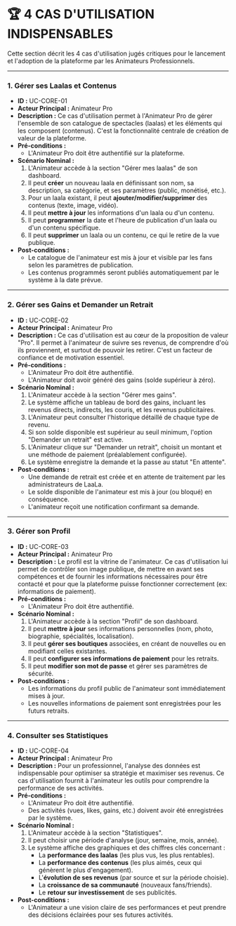 # 🏆 4 CAS D'UTILISATION INDISPENSABLES

Cette section décrit les 4 cas d'utilisation jugés critiques pour le lancement et l'adoption de la plateforme par les Animateurs Professionnels.

---

### 1. Gérer ses Laalas et Contenus

- **ID :** UC-CORE-01
- **Acteur Principal :** Animateur Pro
- **Description :** Ce cas d'utilisation permet à l'Animateur Pro de gérer l'ensemble de son catalogue de spectacles (laalas) et les éléments qui les composent (contenus). C'est la fonctionnalité centrale de création de valeur de la plateforme.
- **Pré-conditions :**
  - L'Animateur Pro doit être authentifié sur la plateforme.
- **Scénario Nominal :**
  1. L'Animateur accède à la section "Gérer mes laalas" de son dashboard.
  2. Il peut **créer** un nouveau laala en définissant son nom, sa description, sa catégorie, et ses paramètres (public, monétisé, etc.).
  3. Pour un laala existant, il peut **ajouter/modifier/supprimer** des contenus (texte, image, vidéo).
  4. Il peut **mettre à jour** les informations d'un laala ou d'un contenu.
  5. Il peut **programmer** la date et l'heure de publication d'un laala ou d'un contenu spécifique.
  6. Il peut **supprimer** un laala ou un contenu, ce qui le retire de la vue publique.
- **Post-conditions :**
  - Le catalogue de l'animateur est mis à jour et visible par les fans selon les paramètres de publication.
  - Les contenus programmés seront publiés automatiquement par le système à la date prévue.

---

### 2. Gérer ses Gains et Demander un Retrait

- **ID :** UC-CORE-02
- **Acteur Principal :** Animateur Pro
- **Description :** Ce cas d'utilisation est au cœur de la proposition de valeur "Pro". Il permet à l'animateur de suivre ses revenus, de comprendre d'où ils proviennent, et surtout de pouvoir les retirer. C'est un facteur de confiance et de motivation essentiel.
- **Pré-conditions :**
  - L'Animateur Pro doit être authentifié.
  - L'Animateur doit avoir généré des gains (solde supérieur à zéro).
- **Scénario Nominal :**
  1. L'Animateur accède à la section "Gérer mes gains".
  2. Le système affiche un tableau de bord des gains, incluant les revenus directs, indirects, les couris, et les revenus publicitaires.
  3. L'Animateur peut consulter l'historique détaillé de chaque type de revenu.
  4. Si son solde disponible est supérieur au seuil minimum, l'option "Demander un retrait" est active.
  5. L'Animateur clique sur "Demander un retrait", choisit un montant et une méthode de paiement (préalablement configurée).
  6. Le système enregistre la demande et la passe au statut "En attente".
- **Post-conditions :**
  - Une demande de retrait est créée et en attente de traitement par les administrateurs de LaaLa.
  - Le solde disponible de l'animateur est mis à jour (ou bloqué) en conséquence.
  - L'animateur reçoit une notification confirmant sa demande.

---

### 3. Gérer son Profil

- **ID :** UC-CORE-03
- **Acteur Principal :** Animateur Pro
- **Description :** Le profil est la vitrine de l'animateur. Ce cas d'utilisation lui permet de contrôler son image publique, de mettre en avant ses compétences et de fournir les informations nécessaires pour être contacté et pour que la plateforme puisse fonctionner correctement (ex: informations de paiement).
- **Pré-conditions :**
  - L'Animateur Pro doit être authentifié.
- **Scénario Nominal :**
  1. L'Animateur accède à la section "Profil" de son dashboard.
  2. Il peut **mettre à jour** ses informations personnelles (nom, photo, biographie, spécialités, localisation).
  3. Il peut **gérer ses boutiques** associées, en créant de nouvelles ou en modifiant celles existantes.
  4. Il peut **configurer ses informations de paiement** pour les retraits.
  5. Il peut **modifier son mot de passe** et gérer ses paramètres de sécurité.
- **Post-conditions :**
  - Les informations du profil public de l'animateur sont immédiatement mises à jour.
  - Les nouvelles informations de paiement sont enregistrées pour les futurs retraits.

---

### 4. Consulter ses Statistiques

- **ID :** UC-CORE-04
- **Acteur Principal :** Animateur Pro
- **Description :** Pour un professionnel, l'analyse des données est indispensable pour optimiser sa stratégie et maximiser ses revenus. Ce cas d'utilisation fournit à l'animateur les outils pour comprendre la performance de ses activités.
- **Pré-conditions :**
  - L'Animateur Pro doit être authentifié.
  - Des activités (vues, likes, gains, etc.) doivent avoir été enregistrées par le système.
- **Scénario Nominal :**
  1. L'Animateur accède à la section "Statistiques".
  2. Il peut choisir une période d'analyse (jour, semaine, mois, année).
  3. Le système affiche des graphiques et des chiffres clés concernant :
     - La **performance des laalas** (les plus vus, les plus rentables).
     - La **performance des contenus** (les plus aimés, ceux qui génèrent le plus d'engagement).
     - L'**évolution de ses revenus** (par source et sur la période choisie).
     - La **croissance de sa communauté** (nouveaux fans/friends).
     - Le **retour sur investissement** de ses publicités.
- **Post-conditions :**
  - L'Animateur a une vision claire de ses performances et peut prendre des décisions éclairées pour ses futures activités.
